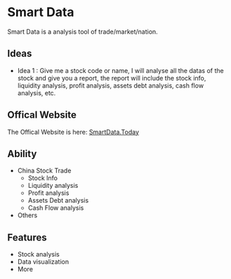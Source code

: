 # Smart Data
Smart Data is a analysis tool of trade/market/nation.

## Ideas
* Idea 1 : Give me a stock code or name, I will analyse all the datas of the stock and give you a report, the report will include the stock info, liquidity analysis, profit analysis, assets debt analysis, cash flow analysis, etc.


## Offical Website

The Offical Website is here: [SmartData.Today](https://smartdata.today)

## Ability
- China Stock Trade
  - Stock Info
  - Liquidity analysis
  - Profit analysis
  - Assets Debt analysis
  - Cash Flow analysis
- Others
## Features

- Stock analysis
- Data visualization
- More

